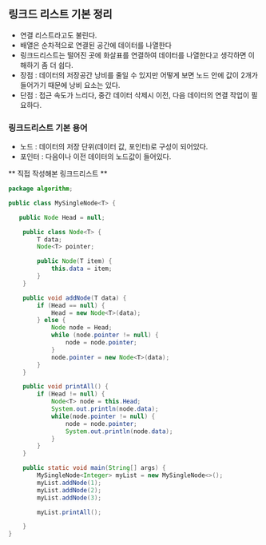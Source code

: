 ## 링크드 리스트 기본 정리
* 연결 리스트라고도 불린다. 
* 배열은 순차적으로 연결된 공간에 데이터를 나열한다
* 링크드리스트는 떨어진 곳에 화살표를 연결하여 데이터를 나열한다고 생각하면 이해하기 좀 더 쉽다.
* 장점 : 데이터의 저장공간 낭비를 줄일 수 있지만 어떻게 보면 노드 안에 값이 2개가 들어가기 때문에 낭비 요소는 있다.
* 단점 : 접근 속도가 느리다, 중간 데이터 삭제시 이전, 다음 데이터의 연결 작업이 필요하다. 


### 링크드리스트 기본 용어
* 노드 : 데이터의 저장 단위(데이터 값, 포인터)로 구성이 되어있다.
* 포인터 : 다음이나 이전 데이터의 노드값이 들어있다.

** 직접 작성해본 링크드리스트 **
```java
package algorithm;

public class MySingleNode<T> {

   public Node Head = null;

    public class Node<T> {
        T data;
        Node<T> pointer;

        public Node(T item) {
            this.data = item;
        }
    }

    public void addNode(T data) {
        if (Head == null) {
            Head = new Node<T>(data);
        } else {
            Node node = Head;
            while (node.pointer != null) {
                node = node.pointer;
            }
            node.pointer = new Node<T>(data);
        }
    }

    public void printAll() {
        if (Head != null) {
            Node<T> node = this.Head;
            System.out.println(node.data);
            while(node.pointer != null) {
                node = node.pointer;
                System.out.println(node.data);
            }
        }
    }

    public static void main(String[] args) {
        MySingleNode<Integer> myList = new MySingleNode<>();
        myList.addNode(1);
        myList.addNode(2);
        myList.addNode(3);

        myList.printAll();

    }
}
```
